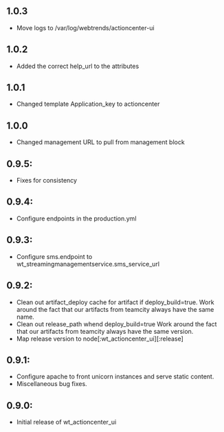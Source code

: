 ## 1.0.3
* Move logs to /var/log/webtrends/actioncenter-ui

## 1.0.2
* Added the correct help_url to the attributes

## 1.0.1
* Changed template Application_key to actioncenter

## 1.0.0
* Changed management URL to pull from management block 

## 0.9.5:
* Fixes for consistency

## 0.9.4:
* Configure endpoints in the production.yml

## 0.9.3:

* Configure sms.endpoint to wt_streamingmanagementservice.sms_service_url

## 0.9.2:

* Clean out artifact_deploy cache for artifact if deploy_build=true.
  Work around the fact that our artifacts from teamcity always have the same name.
* Clean out release_path whend deploy_build=true
  Work around the fact that our artifacts from teamcity always have the same version.
* Map release version to node[:wt_actioncenter_ui][:release]

## 0.9.1:

* Configure apache to front unicorn instances and serve static content.
* Miscellaneous bug fixes.

## 0.9.0:

* Initial release of wt_actioncenter_ui
